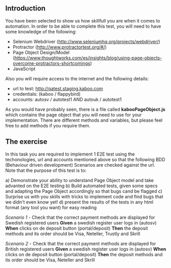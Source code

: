 ## Introduction
You have been selected to show us how skillfull you are when it comes to automation.
In order to be able to complete this test, you will need to have some knowledge of the following:

- Selenium Webdriver (http://www.seleniumhq.org/projects/webdriver/)
- Protractor (http://www.protractortest.org/#/)
- Page Object Design/Model (https://www.thoughtworks.com/es/insights/blog/using-page-objects-overcome-protractors-shortcomings)
- JavaScript

Also you will require access to the internet and the following details:
- url to test: http://qatest.staging.kaboo.com
- credentials: (kaboo / flappybird)
- accounts: autosv / autotest1  AND  autouk / autotest1 

As you would have probably seen, there is a file called **kabooPageObject.js** which contains the page object that you will need to use for your implementation. There are different methods and variables, but please feel free to add methods if you require them.

## The exercise
In this task you are required to implement 1 E2E test using the techonologies, url and accounts mentioned above so that the following BDD
(Behaviour driven development) Scenarios are checked against the url. Note that the purpose of this test is to:

a) Demonstrate your ability to understand Page Object model and take advanted on the E2E testing
b) Build automated tests, given some specs and adapting the Page Object accordingly so that bugs cand be flagged
c) Surprise us with you skills with tricks to implement code and find bugs that we didn't even know yet!
d) present the results of the tests in any html format (any tool you want) for easy reading

*Scenario 1* - Check that the correct payment methods are displayed for Swedish registered users
**Given** a swedish register user logs in (autosv)
**When** clicks on de deposit button (portal/deposit)
**Then** the deposit methods and its order should be Visa, Neteller, Trustly and Skrill

*Scenario 2* - Check that the correct payment methods are displayed for British registered users
**Given** a swedish register user logs in (autosv)
**When** clicks on de deposit button (portal/deposit)
**Then** the deposit methods and its order should be Visa, Neteller and Skrill
